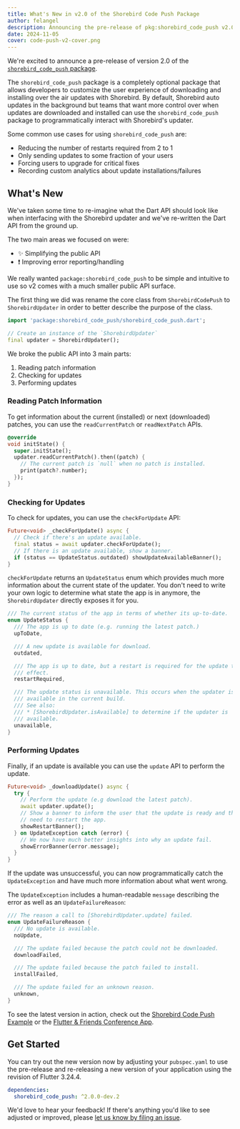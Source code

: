 ```yaml
---
title: What's New in v2.0 of the Shorebird Code Push Package
author: felangel
description: Announcing the pre-release of pkg:shorebird_code_push v2.0
date: 2024-11-05
cover: code-push-v2-cover.png
---
```


We're excited to announce a pre-release of version 2.0 of the
[`shorebird_code_push`
package](https://pub.dev/packages/shorebird_code_push/versions/2.0.0-dev.2).

The `shorebird_code_push` package is a completely optional package that allows
developers to customize the user experience of downloading and installing over
the air updates with Shorebird. By default, Shorebird auto updates in the
background but teams that want more control over when updates are downloaded and
installed can use the `shorebird_code_push` package to programmatically interact
with Shorebird's updater.

Some common use cases for using `shorebird_code_push` are:

- Reducing the number of restarts required from 2 to 1
- Only sending updates to some fraction of your users
- Forcing users to upgrade for critical fixes
- Recording custom analytics about update installations/failures

## What's New

We've taken some time to re-imagine what the Dart API should look like when
interfacing with the Shorebird updater and we've re-written the Dart API from the
ground up.

The two main areas we focused on were:

- ✨ Simplifying the public API
- ❗️ Improving error reporting/handling

We really wanted `package:shorebird_code_push` to be simple and intuitive to use
so v2 comes with a much smaller public API surface.

The first thing we did was rename the core class from `ShorebirdCodePush` to
`ShorebirdUpdater` in order to better describe the purpose of the class.

```dart
import 'package:shorebird_code_push/shorebird_code_push.dart';

// Create an instance of the `ShorebirdUpdater`
final updater = ShorebirdUpdater();
```

We broke the public API into 3 main parts:

1. Reading patch information
1. Checking for updates
1. Performing updates

### Reading Patch Information

To get information about the current (installed) or next (downloaded) patches,
you can use the `readCurrentPatch` or `readNextPatch` APIs.

```dart
@override
void initState() {
  super.initState();
  updater.readCurrentPatch().then((patch) {
    // The current patch is `null` when no patch is installed.
    print(patch?.number);
  });
}
```

### Checking for Updates

To check for updates, you can use the `checkForUpdate` API:

```dart
Future<void> _checkForUpdate() async {
  // Check if there's an update available.
  final status = await updater.checkForUpdate();
  // If there is an update available, show a banner.
  if (status == UpdateStatus.outdated) showUpdateAvailableBanner();
}
```

`checkForUpdate` returns an `UpdateStatus` enum which provides much more
information about the current state of the updater. You don't need to write your
own logic to determine what state the app is in anymore, the `ShorebirdUpdater`
directly exposes it for you.

```dart
/// The current status of the app in terms of whether its up-to-date.
enum UpdateStatus {
  /// The app is up to date (e.g. running the latest patch.)
  upToDate,

  /// A new update is available for download.
  outdated,

  /// The app is up to date, but a restart is required for the update to take
  /// effect.
  restartRequired,

  /// The update status is unavailable. This occurs when the updater is not
  /// available in the current build.
  /// See also:
  /// * [ShorebirdUpdater.isAvailable] to determine if the updater is
  /// available.
  unavailable,
}
```

### Performing Updates

Finally, if an update is available you can use the `update` API to perform the update.

```dart
Future<void> _downloadUpdate() async {
  try {
    // Perform the update (e.g download the latest patch).
    await updater.update();
    // Show a banner to inform the user that the update is ready and that they
    // need to restart the app.
    showRestartBanner();
  } on UpdateException catch (error) {
    // We now have much better insights into why an update fail.
    showErrorBanner(error.message);
  }
}
```

If the update was unsuccessful, you can now programmatically catch the `UpdateException`
and have much more information about what went wrong.

The `UpdateException` includes a human-readable `message` describing the error as well as an `UpdateFailureReason`:

```dart
/// The reason a call to [ShorebirdUpdater.update] failed.
enum UpdateFailureReason {
  /// No update is available.
  noUpdate,

  /// The update failed because the patch could not be downloaded.
  downloadFailed,

  /// The update failed because the patch failed to install.
  installFailed,

  /// The update failed for an unknown reason.
  unknown,
}
```

To see the latest version in action, check out the [Shorebird Code Push
Example](https://github.com/shorebirdtech/updater/tree/main/shorebird_code_push/example)
or the [Flutter & Friends Conference
App](https://github.com/felangel/flutter_and_friends).

## Get Started

You can try out the new version now by adjusting your `pubspec.yaml` to use the
pre-release and re-releasing a new version of your application using the
revision of Flutter 3.24.4.

```yaml
dependencies:
  shorebird_code_push: ^2.0.0-dev.2
```

We'd love to hear your feedback! If there's anything you'd like to see adjusted
or improved, please [let us know by filing an
issue](https://github.com/shorebirdtech/updater/issues/new).
